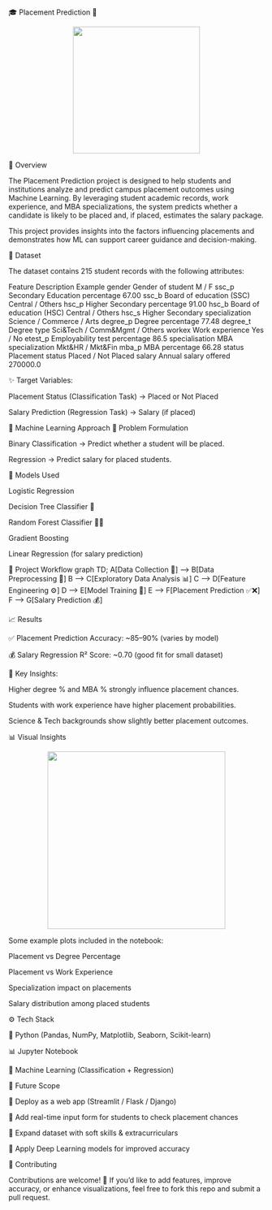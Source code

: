 🎓 Placement Prediction 🚀
<p align="center"> <img src="https://media.giphy.com/media/3o7aD2saalBwwftBIY/giphy.gif" width="250"> </p>
📌 Overview

The Placement Prediction project is designed to help students and institutions analyze and predict campus placement outcomes using Machine Learning. By leveraging student academic records, work experience, and MBA specializations, the system predicts whether a candidate is likely to be placed and, if placed, estimates the salary package.

This project provides insights into the factors influencing placements and demonstrates how ML can support career guidance and decision-making.

📂 Dataset

The dataset contains 215 student records with the following attributes:

Feature	Description	Example
gender	Gender of student	M / F
ssc_p	Secondary Education percentage	67.00
ssc_b	Board of education (SSC)	Central / Others
hsc_p	Higher Secondary percentage	91.00
hsc_b	Board of education (HSC)	Central / Others
hsc_s	Higher Secondary specialization	Science / Commerce / Arts
degree_p	Degree percentage	77.48
degree_t	Degree type	Sci&Tech / Comm&Mgmt / Others
workex	Work experience	Yes / No
etest_p	Employability test percentage	86.5
specialisation	MBA specialization	Mkt&HR / Mkt&Fin
mba_p	MBA percentage	66.28
status	Placement status	Placed / Not Placed
salary	Annual salary offered	270000.0

✨ Target Variables:

Placement Status (Classification Task) → Placed or Not Placed

Salary Prediction (Regression Task) → Salary (if placed)

🧠 Machine Learning Approach
🔹 Problem Formulation

Binary Classification → Predict whether a student will be placed.

Regression → Predict salary for placed students.

🔹 Models Used

Logistic Regression

Decision Tree Classifier 🌳

Random Forest Classifier 🌲🌲

Gradient Boosting

Linear Regression (for salary prediction)

🚀 Project Workflow
graph TD;
    A[Data Collection 📑] --> B[Data Preprocessing 🧹]
    B --> C[Exploratory Data Analysis 📊]
    C --> D[Feature Engineering ⚙️]
    D --> E[Model Training 🤖]
    E --> F[Placement Prediction ✅❌]
    F --> G[Salary Prediction 💰]

📈 Results

✅ Placement Prediction Accuracy: ~85–90% (varies by model)

💰 Salary Regression R² Score: ~0.70 (good fit for small dataset)

🔑 Key Insights:

Higher degree % and MBA % strongly influence placement chances.

Students with work experience have higher placement probabilities.

Science & Tech backgrounds show slightly better placement outcomes.

📊 Visual Insights
<p align="center"> <img src="https://media.giphy.com/media/26BRuo6sLetdllPAQ/giphy.gif" width="350"> </p>

Some example plots included in the notebook:

Placement vs Degree Percentage

Placement vs Work Experience

Specialization impact on placements

Salary distribution among placed students

⚙️ Tech Stack

🐍 Python (Pandas, NumPy, Matplotlib, Seaborn, Scikit-learn)

📊 Jupyter Notebook

🔮 Machine Learning (Classification + Regression)

📌 Future Scope

🔹 Deploy as a web app (Streamlit / Flask / Django)

🔹 Add real-time input form for students to check placement chances

🔹 Expand dataset with soft skills & extracurriculars

🔹 Apply Deep Learning models for improved accuracy

🤝 Contributing

Contributions are welcome! 🎉
If you’d like to add features, improve accuracy, or enhance visualizations, feel free to fork this repo and submit a pull request. 

